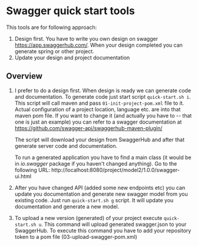 # Swagger quick start tools

This tools are for following approach:
1. Design first. You have to write you own design on swagger https://app.swaggerhub.com/. When your design
completed you can generate spring or other project. 
2. Update your design and project documentation


## Overview  
1. I prefer to do a design first. When design is ready we can generate code and documentation.
    To generate code just start script `quick-start.sh i`. This script will call maven and pass `01-init-project-pom.xml`
    file to it. Actual configuration of a project location, language etc. are into that maven
    pom file. If you want to change it (and actually you have to -- that one is just an example) you can
    refer to a swagger documentation at https://github.com/swagger-api/swaggerhub-maven-plugin/ 

    The script will download your design from SwaggerHub and after that generate server code 
    and documentation.
    
    To run a generated application you have to find a main class (it would be in _io.swagger_ package
    if you haven't changed anything). Go to the following URL: http://localhost:8080/project/model2/1.0.0/swagger-ui.html
    
2. After you have changed API (added some new endpoints etc) you can update you documentation and
    generate new swagger model from you existing code. Just run `quick-start.sh g` script. It will update
    you documentation and generate a new model.
    
3. To upload a new version (generated) of your project execute `quick-start.sh u`. This command will
    upload generated swagger.json to your SwaggerHub. To execute this command you have to add your
    repository token to a pom file (03-upload-swagger-pom.xml)
    
